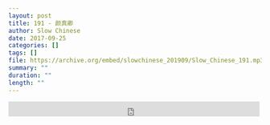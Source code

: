 ```yaml
---
layout: post
title: 191 - 颜真卿
author: Slow Chinese
date: 2017-09-25
categories: []
tags: []
file: https://archive.org/embed/slowchinese_201909/Slow_Chinese_191.mp3
summary: ""
duration: ""
length: ""
---
```


<iframe src="https://archive.org/embed/slowchinese_201909/Slow_Chinese_191.mp3" width="500" height="30" frameborder="0" webkitallowfullscreen="true" mozallowfullscreen="true" allowfullscreen></iframe>
